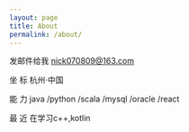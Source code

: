 ```yaml
---
layout: page
title: About
permalink: /about/
---
```


发邮件给我 nick070809@163.com
 
 坐 标 杭州·中国
 
 能 力 java /python /scala /mysql /oracle /react
 
 最 近 在学习c++,kotlin